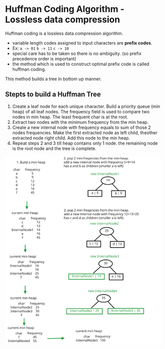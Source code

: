 # Huffman Coding Algorithm - Lossless data compression
Huffman coding is a lossless data compression algorithm.
- variable length codes assigned to input characters are **prefix codes**.
- Ex: `a -> 01` `b -> 11` `c -> 10`  
- special care has to be taken so there is no ambiguity. (so prefix precedence order is important)
- the method which is used to construct optimal prefix code is called huffman coding.

This method builds a tree in bottom up manner.

## Stepts to build a Huffman Tree
1. Create a leaf node for each unique character. Build a priority queue (min heap) of all leaf nodes. The frequency field is used to compare two nodes in min heap. The least frequent char is at the root.
2. Extract two nodes with the minimum frequency from the min heap.
3. Create a new internal node with frequency equals to sum of those 2 nodes frequencies. Make the first extracted node as left child, theother extracted node right child. Add this node to the min heap.
4. Repeat steps 2 and 3 till heap contains only 1 node. the remaining node is the root node and the tree is complete.

![building a huffman tree](./HuffmanCoding.excalidraw.svg)